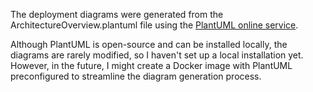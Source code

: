 The deployment diagrams were generated from the ArchitectureOverview.plantuml file using the [PlantUML online service](https://www.plantuml.com/plantuml/uml/).

Although PlantUML is open-source and can be installed locally, the diagrams are rarely modified, so I haven't set up a local installation yet. However, in the future, I might create a Docker image with PlantUML preconfigured to streamline the diagram generation process.